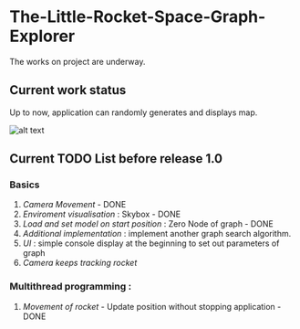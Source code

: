 # The-Little-Rocket-Space-Graph-Explorer
The works on project are underway.

## Current work status 
Up to now, application can randomly generates and displays map.

![alt text](https://db3pap002files.storage.live.com/y4mgXeRkkFN7TXWzC9nt1wtWWJphBCn13iXthMIkTnfpQsb9J5qAPwGyn3GZ6rgvmDOIW660s14hWOA_-tHHr1U6OHC7YeUVJ_ZQg4MS4Q0xo9AO1odf2yTpH3GBypw3XG7Cv740mW8sv0TOi4We9vQzuTw3Uw-1HHeFXkMIkZ_4bGoEuDHmNfvBxfIPDmQCXtcYn34avNAA2mdd6nisbAnLA/over.jpg?psid=1&width=943&height=653)

## Current TODO List before release 1.0

### Basics
1) *Camera Movement* - DONE
2) *Enviroment visualisation* : Skybox - DONE
3) *Load and set model on start position* : Zero Node of graph - DONE
4) *Additional implementation* : implement another graph search algorithm.
5) *UI* : simple console display at the beginning to set out parameters of graph
6) *Camera keeps tracking rocket*

### Multithread programming :

1) *Movement of rocket* - Update position without stopping application - DONE
